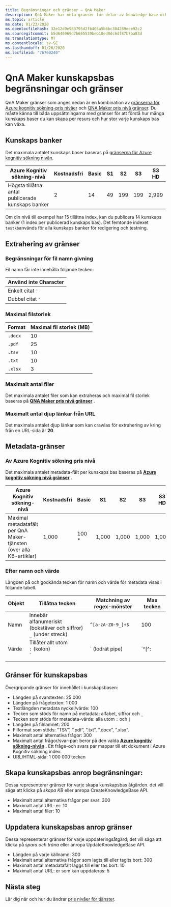 ```yaml
---
title: Begränsningar och gränser – QnA Maker
description: QnA Maker har meta-gränser för delar av knowledge base och tjänsten. Det är viktigt att hålla din kunskapsbas inom de här gränserna för att testa och publicera.
ms.topic: article
ms.date: 01/23/2020
ms.openlocfilehash: 32e12d9e983795d2fb403a5b6bc304289ece92c2
ms.sourcegitcommit: b5d646969d7b665539beb18ed0dc6df87b7ba83d
ms.translationtype: MT
ms.contentlocale: sv-SE
ms.lasthandoff: 01/26/2020
ms.locfileid: "76760240"
---
```

# <a name="qna-maker-knowledge-base-limits-and-boundaries"></a>QnA Maker kunskapsbas begränsningar och gränser

QnA Maker gränser som anges nedan är en kombination av [gränserna för Azure kognitiv sökning-pris nivåer](https://docs.microsoft.com/azure/search/search-limits-quotas-capacity) och [QNA Maker pris nivå gränser](https://azure.microsoft.com/pricing/details/cognitive-services/qna-maker/). Du måste känna till båda uppsättningarna med gränser för att förstå hur många kunskaps baser du kan skapa per resurs och hur stor varje kunskaps bas kan växa.

## <a name="knowledge-bases"></a>Kunskaps banker

Det maximala antalet kunskaps baser baseras på [gränserna för Azure kognitiv sökning nivån](https://docs.microsoft.com/azure/search/search-limits-quotas-capacity).

|**Azure Kognitiv sökning-nivå** | **Kostnadsfri** | **Basic** |**S1** | **S2**| **S3** |**S3 HD**|
|---|---|---|---|---|---|----|
|Högsta tillåtna antal publicerade kunskaps banker|2|14|49|199|199|2,999|

 Om din nivå till exempel har 15 tillåtna index, kan du publicera 14 kunskaps banker (1 index per publicerad kunskaps bas). Det femtonde indexet `testkb`används för alla kunskaps banker för redigering och testning.

## <a name="extraction-limits"></a>Extrahering av gränser

### <a name="file-naming-constraints"></a>Begränsningar för fil namn givning

Fil namn får inte innehålla följande tecken:

|Använd inte Character|
|--|
|Enkelt citat `'`|
|Dubbel citat `"`|

### <a name="maximum-file-size"></a>Maximal filstorlek

|Format|Maximal fil storlek (MB)|
|--|--|
|`.docx`|10|
|`.pdf`|25|
|`.tsv`|10|
|`.txt`|10|
|`.xlsx`|3|

### <a name="maximum-number-of-files"></a>Maximalt antal filer

Det maximala antalet filer som kan extraheras och maximal fil storlek baseras på **[QNA Maker pris nivå gränser](https://azure.microsoft.com/pricing/details/cognitive-services/qna-maker/)** .

### <a name="maximum-number-of-deep-links-from-url"></a>Maximalt antal djup länkar från URL

Det maximala antalet djup länkar som kan crawlas för extrahering av kring från en URL-sida är **20**.

## <a name="metadata-limits"></a>Metadata-gränser

### <a name="by-azure-cognitive-search-pricing-tier"></a>Av Azure Kognitiv sökning pris nivå

Det maximala antalet metadata-fält per kunskaps bas baseras på **[Azure kognitiv sökning nivå gränser](https://docs.microsoft.com/azure/search/search-limits-quotas-capacity)** .

|**Azure Kognitiv sökning-nivå** | **Kostnadsfri** | **Basic** |**S1** | **S2**| **S3** |**S3 HD**|
|---|---|---|---|---|---|----|
|Maximal metadatafält per QnA Maker-tjänsten (över alla KB-artiklar)|1,000|100 *|1,000|1,000|1,000|1,000|

### <a name="by-name-and-value"></a>Efter namn och värde

Längden på och godkända tecken för namn och värde för metadata visas i följande tabell.

|Objekt|Tillåtna tecken|Matchning av regex-mönster|Max tecken|
|--|--|--|--|
|Namn|Innebär<br>alfanumeriskt (bokstäver och siffror)<br>`_` (under streck)|`^[a-zA-Z0-9_]+$`|100|
|Värde|Tillåter allt utom<br>`:` (kolon)<br>`|` (lodrät pipe)|`^[^:|]+$`|500|
|||||

## <a name="knowledge-base-content-limits"></a>Gränser för kunskapsbas
Övergripande gränser för innehållet i kunskapsbasen:
* Längden på svarstexten: 25 000
* Längden på frågetexten: 1 000
* Textlängden metadata nyckel/värde: 100
* Tecken som stöds för namn på metadata: alfabet, siffror och `_`
* Tecken som stöds för metadata-värde: alla utom `:` och `|`
* Längden på filnamnet: 200
* Filformat som stöds: ”TSV”, ”.pdf”, ”.txt”, ”.docx”, ”.xlsx”.
* Maximalt antal alternativa frågor: 300
* Maximalt antal frågor/svar-par: beror på den valda **[Azure kognitiv sökning-nivån](https://docs.microsoft.com/azure/search/search-limits-quotas-capacity#document-limits)** . Ett fråge-och svars par mappar till ett dokument i Azure Kognitiv sökning index.
* URL/HTML-sida: 1 000 000 tecken

## <a name="create-knowledge-base-call-limits"></a>Skapa kunskapsbas anrop begränsningar:
Dessa representerar gränser för varje skapa kunskapsbas åtgärden. det vill säga att klicka på *skapa KB* eller anropa CreateKnowledgeBase API.
* Maximalt antal alternativa frågor per svar: 300
* Maximalt antal URL: er: 10
* Maximalt antal filer: 10

## <a name="update-knowledge-base-call-limits"></a>Uppdatera kunskapsbas anrop gränser
Dessa representerar gränser för varje uppdateringsåtgärd; det vill säga att klicka på *spara och träna* eller anropa UpdateKnowledgeBase API.
* Längden på varje källnamn: 300
* Maximalt antal alternativa frågor som lagts till eller tagits bort: 300
* Maximalt antal metadatafält läggs till eller tas bort: 10
* Maximalt antal URL: er som kan uppdateras: 5

## <a name="next-steps"></a>Nästa steg

Lär dig när och hur du ändrar [pris nivåer för tjänster](How-To/set-up-qnamaker-service-azure.md#upgrade-qna-maker).
